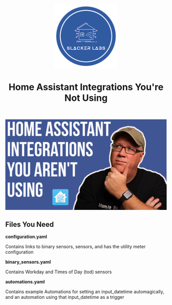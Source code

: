 <div align="center">
<img src="../images/slacker_labs.png">
<h1>Home Assistant Integrations You're Not Using</h1>
<br>

[![Watch the video](../images/videos/tn-5integrations.png)](https://youtu.be/QZB_o62AuV0)

</div>


<h2>Files You Need</h2>

**configuration.yaml** 

Contains links to binary sensors, sensors, and has the utility meter configuration

**binary_sensors.yaml** 

Contains Workday and Times of Day (tod) sensors

**automations.yaml**

Contains example Automations for setting an input_datetime automagically, and an automation using that input_datetime as a trigger


    

